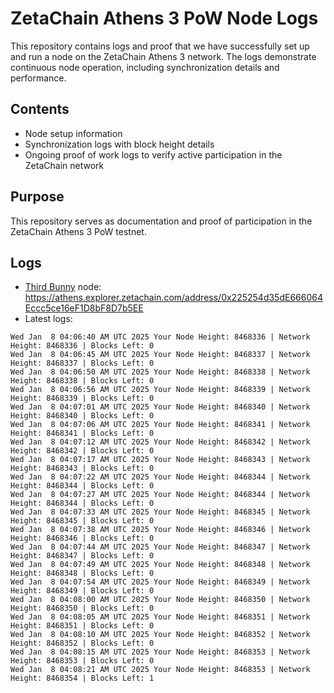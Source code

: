 # ZetaChain Athens 3 PoW Node Logs
This repository contains logs and proof that we have successfully set up and run a node on the ZetaChain Athens 3 network. The logs demonstrate continuous node operation, including synchronization details and performance.

## Contents
- Node setup information
- Synchronization logs with block height details
- Ongoing proof of work logs to verify active participation in the ZetaChain network

## Purpose
This repository serves as documentation and proof of participation in the ZetaChain Athens 3 PoW testnet.

## Logs

- [Third Bunny](https://thirdbunny.xyz/) node: https://athens.explorer.zetachain.com/address/0x225254d35dE666064Eccc5ce16eF1D8bF8D7b5EE
- Latest logs:
```
Wed Jan  8 04:06:40 AM UTC 2025 Your Node Height: 8468336 | Network Height: 8468336 | Blocks Left: 0
Wed Jan  8 04:06:45 AM UTC 2025 Your Node Height: 8468337 | Network Height: 8468337 | Blocks Left: 0
Wed Jan  8 04:06:50 AM UTC 2025 Your Node Height: 8468338 | Network Height: 8468338 | Blocks Left: 0
Wed Jan  8 04:06:56 AM UTC 2025 Your Node Height: 8468339 | Network Height: 8468339 | Blocks Left: 0
Wed Jan  8 04:07:01 AM UTC 2025 Your Node Height: 8468340 | Network Height: 8468340 | Blocks Left: 0
Wed Jan  8 04:07:06 AM UTC 2025 Your Node Height: 8468341 | Network Height: 8468341 | Blocks Left: 0
Wed Jan  8 04:07:12 AM UTC 2025 Your Node Height: 8468342 | Network Height: 8468342 | Blocks Left: 0
Wed Jan  8 04:07:17 AM UTC 2025 Your Node Height: 8468343 | Network Height: 8468343 | Blocks Left: 0
Wed Jan  8 04:07:22 AM UTC 2025 Your Node Height: 8468344 | Network Height: 8468344 | Blocks Left: 0
Wed Jan  8 04:07:27 AM UTC 2025 Your Node Height: 8468344 | Network Height: 8468344 | Blocks Left: 0
Wed Jan  8 04:07:33 AM UTC 2025 Your Node Height: 8468345 | Network Height: 8468345 | Blocks Left: 0
Wed Jan  8 04:07:38 AM UTC 2025 Your Node Height: 8468346 | Network Height: 8468346 | Blocks Left: 0
Wed Jan  8 04:07:44 AM UTC 2025 Your Node Height: 8468347 | Network Height: 8468347 | Blocks Left: 0
Wed Jan  8 04:07:49 AM UTC 2025 Your Node Height: 8468348 | Network Height: 8468348 | Blocks Left: 0
Wed Jan  8 04:07:54 AM UTC 2025 Your Node Height: 8468349 | Network Height: 8468349 | Blocks Left: 0
Wed Jan  8 04:08:00 AM UTC 2025 Your Node Height: 8468350 | Network Height: 8468350 | Blocks Left: 0
Wed Jan  8 04:08:05 AM UTC 2025 Your Node Height: 8468351 | Network Height: 8468351 | Blocks Left: 0
Wed Jan  8 04:08:10 AM UTC 2025 Your Node Height: 8468352 | Network Height: 8468352 | Blocks Left: 0
Wed Jan  8 04:08:15 AM UTC 2025 Your Node Height: 8468353 | Network Height: 8468353 | Blocks Left: 0
Wed Jan  8 04:08:21 AM UTC 2025 Your Node Height: 8468353 | Network Height: 8468354 | Blocks Left: 1
```
